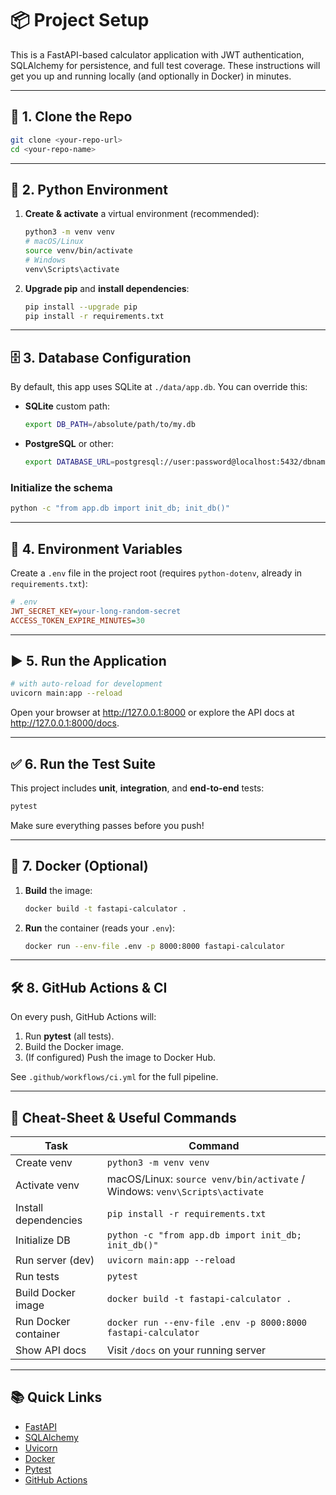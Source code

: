 # 📦 Project Setup

This is a FastAPI-based calculator application with JWT authentication, SQLAlchemy for persistence, and full test coverage. These instructions will get you up and running locally (and optionally in Docker) in minutes.

---

## 🔗 1. Clone the Repo

```bash
git clone <your-repo-url>
cd <your-repo-name>
```

---

## 🐍 2. Python Environment

1. **Create & activate** a virtual environment (recommended):

   ```bash
   python3 -m venv venv
   # macOS/Linux
   source venv/bin/activate
   # Windows
   venv\Scripts\activate
   ```

2. **Upgrade pip** and **install dependencies**:

   ```bash
   pip install --upgrade pip
   pip install -r requirements.txt
   ```

---

## 🗄️ 3. Database Configuration

By default, this app uses SQLite at `./data/app.db`. You can override this:

- **SQLite** custom path:

  ```bash
  export DB_PATH=/absolute/path/to/my.db
  ```

- **PostgreSQL** or other:

  ```bash
  export DATABASE_URL=postgresql://user:password@localhost:5432/dbname
  ```

### Initialize the schema

```bash
python -c "from app.db import init_db; init_db()"
```

---

## 📜 4. Environment Variables

Create a `.env` file in the project root (requires `python-dotenv`, already in `requirements.txt`):

```ini
# .env
JWT_SECRET_KEY=your-long-random-secret
ACCESS_TOKEN_EXPIRE_MINUTES=30
```

---

## ▶️ 5. Run the Application

```bash
# with auto-reload for development
uvicorn main:app --reload
```

Open your browser at <http://127.0.0.1:8000> or explore the API docs at <http://127.0.0.1:8000/docs>.

---

## ✅ 6. Run the Test Suite

This project includes **unit**, **integration**, and **end-to-end** tests:

```bash
pytest
```

Make sure everything passes before you push!

---

## 🐳 7. Docker (Optional)

1. **Build** the image:

   ```bash
   docker build -t fastapi-calculator .
   ```

2. **Run** the container (reads your `.env`):

   ```bash
   docker run --env-file .env -p 8000:8000 fastapi-calculator
   ```

---

## 🛠️ 8. GitHub Actions & CI

On every push, GitHub Actions will:

1. Run **pytest** (all tests).
2. Build the Docker image.
3. (If configured) Push the image to Docker Hub.

See `.github/workflows/ci.yml` for the full pipeline.

---

## 🔖 Cheat-Sheet & Useful Commands

| Task                          | Command                                                                 |
|-------------------------------|-------------------------------------------------------------------------|
| Create venv                   | `python3 -m venv venv`                                                  |
| Activate venv                 | macOS/Linux: `source venv/bin/activate` / Windows: `venv\Scripts\activate` |
| Install dependencies          | `pip install -r requirements.txt`                                       |
| Initialize DB                 | `python -c "from app.db import init_db; init_db()"`                     |
| Run server (dev)              | `uvicorn main:app --reload`                                             |
| Run tests                     | `pytest`                                                                |
| Build Docker image            | `docker build -t fastapi-calculator .`                                  |
| Run Docker container          | `docker run --env-file .env -p 8000:8000 fastapi-calculator`            |
| Show API docs                 | Visit `/docs` on your running server                                    |

---

## 📚 Quick Links

- [FastAPI](https://fastapi.tiangolo.com/)
- [SQLAlchemy](https://www.sqlalchemy.org/)
- [Uvicorn](https://www.uvicorn.org/)
- [Docker](https://www.docker.com/)
- [Pytest](https://docs.pytest.org/)
- [GitHub Actions](https://docs.github.com/actions)
